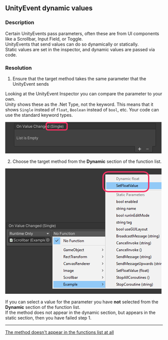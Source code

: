 ## UnityEvent dynamic values
### Description
Certain UnityEvents pass parameters, often these are from UI components like a Scrollbar, Input Field, or Toggle.  
UnityEvents that send values can do so dynamically or statically.  
Static values are set in the inspector, and dynamic values are passed via code.

### Resolution

1. Ensure that the target method takes the same parameter that the UnityEvent sends  

Looking at the UnityEvent Inspector you can compare the parameter to your own.  
Unity shows these as the .Net Type, not the keyword. This means that it shows `Single` instead of `float`, `Boolean` instead of `bool`, etc. Your code can use the standard keyword types.

![UnityEvent Parameters](unity-event-parameters.png)

2. Choose the target method from the **Dynamic** section of the function list.  

![Dynamic UnityEvent](unity-event-dynamic.png)

If you can select a value for the parameter you have **not** selected from the **Dynamic** section of the function list.  
If the method does not appear in the dynamic section, but appears in the static section, then you have failed step 1.

---  

[The method doesn't appear in the functions list at all](Method%20Requirements.md)